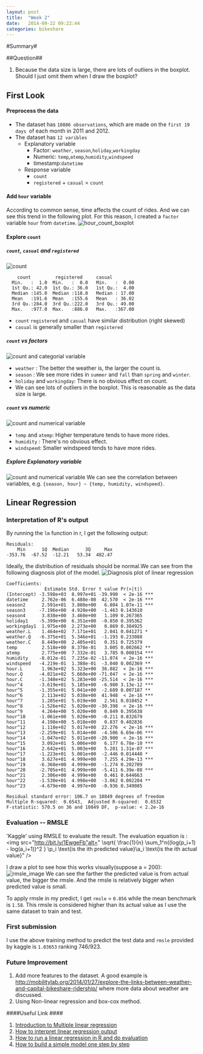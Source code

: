 ```yaml
---
layout: post
title:  "Week 2"
date:   2014-09-22 09:22:44
categories: bikeshare
---
```


#Summary#

##Question##
1. Because the data size is large, there are lots of outliers in the boxplot. Should I just omit them when I draw the boxplot?


## First Look ##
#### Preprocess the data ####
* The dataset has `10886 observations`, which are made on the `first 19 days `of each month in 2011 and 2012.
* The dataset has `12 varibles`
  * Explanatory variable
    * Factor: `weather`, `season`,`holiday`,`workingday`
    * Numeric: `temp`,`atemp`,`humidity`,`windspeed`
    * timestamp:`datetime`
  * Response variable
    * `count`
    * `registered` + `casual` = `count`


#### Add `hour` variable ####
According to common sense, time affects the count of rides. And we can see this trend in the following plot. For this reason, I created a `factor` variable `hour` from `datetime`.
![hour_count_boxplot](https://docs.google.com/uc?export=view&id=0B47woKFE0zXeX1hMM0w0Rml1dG8)


#### Explore `count` ####
##### `count`, `casual` and `registered`
![count](https://docs.google.com/uc?export=view&id=0B47woKFE0zXeLUszYkFpaGM4WGc)

```
    count         registered     casual
  Min.   :  1.0  Min.   :  0.0   Min.   :  0.00
  1st Qu.: 42.0  1st Qu.: 36.0   1st Qu.:  4.00
  Median :145.0  Median :118.0   Median : 17.00
  Mean   :191.6  Mean   :155.6   Mean   : 36.02
  3rd Qu.:284.0  3rd Qu.:222.0   3rd Qu.: 49.00
  Max.   :977.0  Max.   :886.0   Max.   :367.00  
```
* `count` `registered` and `casual` have similar distribution (right skewed)
* `casual` is generally smaller than `registered`

##### `count` vs factors
![count and categorial variable](https://docs.google.com/uc?export=view&id=0B47woKFE0zXeYUt3R0hIVE55Rk0)

* `weather` : The better the weather is, the larger the count is.
* `season` : We see more rides in `summer` and `fall` than `spring` and `winter`.
* `holiday` and `workingday`: There is no obvious effect on count.
* We can see lots of outliers in the boxplot. This is reasonable as the data size is large.

##### `count` vs numeric
![count and numerical variable](https://docs.google.com/uc?export=view&id=0B47woKFE0zXeM3FMYlF4V2NIbkU)

* `temp` and `atemp`: Higher temperature tends to have more rides.
* `humidity` : There's no obvious effect.
* `windspeed`: Smaller windspeed tends to have more rides.

##### Explore Explanatory variable #####
![count and numerical variable](https://docs.google.com/uc?export=view&id=0B47woKFE0zXeU09hWjZRek1nWnc)
We can see the correlation between variables, e.g. `{season, hour} ~ {temp, humidity, windspeed}`.

## Linear Regression ##
### Interpretation of R's output
By running the `lm` function in r, I get the following output:
```
Residuals:
    Min      1Q  Median      3Q     Max
-353.76  -67.52  -12.21   53.34  482.47
```
Ideally, the distribution of residuals should be normal.We can see from the following diagnosis plot of the model.
![Diagnosis plot of linear regression](https://docs.google.com/uc?export=view&id=0B47woKFE0zXeTVpDd1NzWk9KWVk)

```
Coefficients:
              Estimate Std. Error t value Pr(>|t|)
(Intercept) -3.598e+03  8.997e+01 -39.990  < 2e-16 ***
datetime     2.762e-06  6.488e-08  42.570  < 2e-16 ***
season2      2.591e+01  3.808e+00   6.804 1.07e-11 ***
season3     -7.196e+00  4.920e+00  -1.463 0.143610
season4      3.838e+00  3.460e+00   1.109 0.267365
holiday1    -5.399e+00  6.351e+00  -0.850 0.395362
workingday1  1.975e+00  2.273e+00   0.869 0.384925
weather.L    1.464e+02  7.171e+01   2.041 0.041271 *  
weather.Q   -6.375e+01  5.346e+01  -1.193 0.233088
weather.C    8.449e+00  2.405e+01   0.351 0.725379
temp         2.518e+00  8.378e-01   3.005 0.002662 **
atemp        2.775e+00  7.332e-01   3.785 0.000154 ***
humidity    -8.012e-01  7.235e-02 -11.074  < 2e-16 ***
windspeed   -4.219e-01  1.388e-01  -3.040 0.002369 **
hour.L       1.963e+02  5.323e+00  36.882  < 2e-16 ***
hour.Q      -4.021e+02  5.660e+00 -71.047  < 2e-16 ***
hour.C      -1.348e+02  5.283e+00 -25.514  < 2e-16 ***
hour^4      -3.619e+01  5.185e+00  -6.980 3.13e-12 ***
hour^5      -1.355e+01  5.041e+00  -2.689 0.007187 **
hour^6       2.113e+02  5.038e+00  41.948  < 2e-16 ***
hour^7       1.285e+01  5.019e+00   2.561 0.010452 *  
hour^8      -1.526e+02  5.020e+00 -30.398  < 2e-16 ***
hour^9       4.264e+00  5.020e+00   0.849 0.395638
hour^10     -1.061e+00  5.020e+00  -0.211 0.832679
hour^11      4.198e+00  5.018e+00   0.837 0.402836
hour^12      1.118e+02  5.017e+00  22.276  < 2e-16 ***
hour^13     -2.259e+01  5.014e+00  -4.506 6.69e-06 ***
hour^14     -1.047e+02  5.011e+00 -20.900  < 2e-16 ***
hour^15      3.092e+01  5.006e+00   6.177 6.78e-10 ***
hour^16      2.642e+01  5.003e+00   5.281 1.31e-07 ***
hour^17     -1.223e+01  5.001e+00  -2.446 0.014448 *  
hour^18      3.627e+01  4.999e+00   7.255 4.29e-13 ***
hour^19     -6.368e+00  4.999e+00  -1.274 0.202709
hour^20     -2.705e+01  4.999e+00  -5.411 6.39e-08 ***
hour^21      2.306e+00  4.999e+00   0.461 0.644663
hour^22     -1.530e+01  4.998e+00  -3.062 0.002204 **
hour^23     -4.679e+00  4.997e+00  -0.936 0.349085
```

```
Residual standard error: 106.7 on 10849 degrees of freedom
Multiple R-squared:  0.6543,  Adjusted R-squared:  0.6532
F-statistic: 570.5 on 36 and 10849 DF,  p-value: < 2.2e-16
```

### Evaluation -- RMSLE ###
'Kaggle' using RMSLE to evaluate the result. The evaluation equation is :
<img src="http://bit.ly/1EwgeFb"alt=" \sqrt{ \frac{1}{n} \sum_1^n((log(p_i+1) - log(a_i+1))^2 } \\p_i \text{is the ith predicted value}\\a_i \text{is the ith actual value}" />

I draw a plot to see how this works visually(suppose a = 200):
![rmsle_image](https://docs.google.com/uc?export=view&id=0B47woKFE0zXeZFFJUHFiNE9DYW8)
We can see the farther the predicted value is from actual value, the bigger the rmsle. And the rmsle is relatively bigger when predicted value is small.

To apply rmsle in my predict, I get `rmsle` = `0.856` while the mean benchmark is `1.58`. This rmsle is considered higher than its actual value as I use the same dataset to train and test.

### First submission ###
I use the above training method to predict the test data and `rmsle` provided by kaggle is `1.03653` ranking 746/923.


### Future Improvement ###
1. Add more features to the dataset. A good example is http://mobilitylab.org/2014/01/27/explore-the-links-between-weather-and-capital-bikeshare-ridership/ where more data about weather are discussed.
2. Using Non-linear regression and box-cox method.

####Useful Link ####
1. [Introduction to Multiple linear regression](http://dept.stat.lsa.umich.edu/~kshedden/Courses/Stat401/Notes/401-multreg.pdf)
1. [How to interpret linear regression output](http://dss.princeton.edu/online_help/analysis/interpreting_regression.htm)
2. [How to run a linear regression in R and do evaluation](http://brandonharris.io/kaggle-bike-sharing/)
3. [How to build a simple model one step by step](http://brandonharris.io/kaggle-bike-sharing/)
